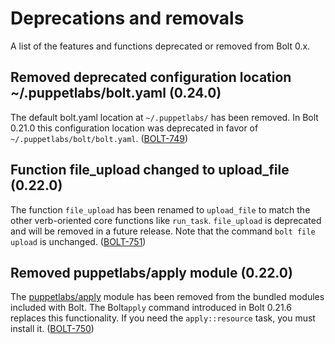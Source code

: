 # Deprecations and removals

A list of the features and functions deprecated or removed from Bolt 0.x.

## Removed deprecated configuration location ~/.puppetlabs/bolt.yaml \(0.24.0\)

The default bolt.yaml location at `~/.puppetlabs/` has been removed. In Bolt 0.21.0 this configuration location was deprecated in favor of `~/.puppetlabs/bolt/bolt.yaml`. \([BOLT-749](https://tickets.puppetlabs.com/browse/BOLT-749)\)

## Function file\_upload changed to upload\_file \(0.22.0\)

The function `file_upload` has been renamed to `upload_file` to match the other verb-oriented core functions like `run_task`. `file_upload` is deprecated and will be removed in a future release. Note that the command `bolt file upload` is unchanged. \([BOLT-751](https://tickets.puppetlabs.com/browse/BOLT-751)\)

## Removed puppetlabs/apply module \(0.22.0\)

The [puppetlabs/apply](https://forge.puppet.com/puppetlabs/apply) module has been removed from the bundled modules included with Bolt. The Bolt`apply` command introduced in Bolt 0.21.6 replaces this functionality. If you need the `apply::resource` task, you must install it. \([BOLT-750](https://tickets.puppetlabs.com/browse/BOLT-750)\)

